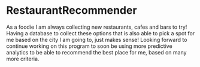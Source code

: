 # RestaurantRecommender
As a foodie I am always collecting new restaurants, cafes and bars to try! Having a database to collect these options that is also able to pick a spot for me based on the city I am going to, just makes sense! Looking forward to continue working on this program to soon be using more predictive analytics to be able to recommend the best place for me, based on many more criteria.
